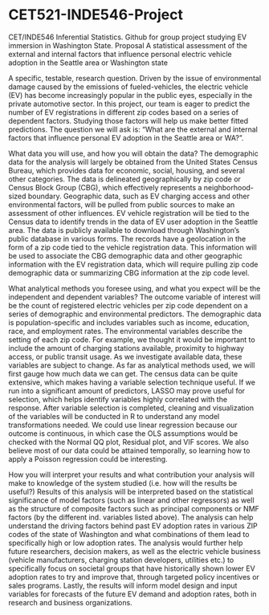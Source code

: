 # CET521-INDE546-Project
CET/INDE546 Inferential Statistics. Github for group project studying EV immersion in Washington State.
Proposal
A statistical assessment of the external and internal factors that influence personal electric vehicle adoption in the Seattle area or Washington state

A specific, testable, research question.
Driven by the issue of environmental damage caused by the emissions of fueled-vehicles, the electric vehicle (EV) has become increasingly popular in the public eyes, especially in the private automotive sector. In this project, our team is eager to predict the number of EV registrations in different zip codes based on a series of dependent factors. Studying those factors will help us make better fitted predictions. The question we will ask is: “What are the external and internal factors that influence personal EV adoption in the Seattle area or WA?”.

What data you will use, and how you will obtain the data?
The demographic data for the analysis will largely be obtained from the United States Census Bureau, which provides data for economic, social, housing, and several other categories. The data is delineated geographically by zip code or Census Block Group (CBG), which effectively represents a neighborhood-sized boundary. Geographic data, such as EV charging access and other environmental factors, will be pulled from public sources to make an assessment of other influences. EV vehicle registration will be tied to the Census data to identify trends in the data of EV user adoption in the Seattle area. The data is publicly available to download through Washington’s public database in various forms. The records have a geolocation in the form of a zip code tied to the vehicle registration data. This information will be used to associate the CBG demographic data and other geographic information with the EV registration data, which will require pulling zip code demographic data or summarizing CBG information at the zip code level.
	
What analytical methods you foresee using, and what you expect will be the independent and dependent variables?
The outcome variable of interest will be the count of registered electric vehicles per zip code dependent on a series of demographic and environmental predictors. The demographic data is population-specific and includes variables such as income, education, race, and employment rates. The environmental variables describe the setting of each zip code. For example, we thought it would be important to include the amount of charging stations available, proximity to highway access, or public transit usage. As we investigate available data, these variables are subject to change. 
As far as analytical methods used, we will first gauge how much data we can get. The census data can be quite extensive, which makes having a variable selection technique useful. If we run into a significant amount of predictors, LASSO may prove useful for selection, which helps identify variables highly correlated with the response. After variable selection is completed, cleaning and visualization of the variables will be conducted in R to understand any model transformations needed. We could use linear regression because our outcome is continuous, in which case the OLS assumptions would be checked with the Normal QQ plot, Residual plot, and VIF scores. We also believe most of our data could be attained temporally, so learning how to apply a Poisson regression could be interesting.

How you will interpret your results and what contribution your analysis will make to knowledge of the system studied (i.e. how will the results be useful?)
Results of this analysis will be interpreted based on the statistical significance of model factors (such as linear and other regressors) as well as the structure of composite factors such as principal components or NMF factors (by the different ind. variables listed above). The analysis can help understand the driving factors behind past EV adoption rates in various ZIP codes of the state of Washington and what combinations of them lead to specifically high or low adoption rates. The analysis would further help future researchers, decision makers, as well as the electric vehicle business (vehicle manufacturers, charging station developers, utilities etc.) to specifically focus on societal groups that have historically shown lower EV adoption rates to try and improve that, through targeted policy incentives or sales programs. Lastly, the results will inform model design and input variables for forecasts of the future EV demand and adoption rates, both in research and business organizations.
